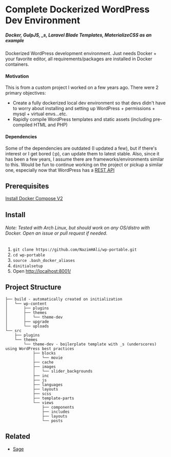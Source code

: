 # Complete Dockerized WordPress Dev Environment
##### Docker, GulpJS, \_s, Laravel Blade Templates, MaterializeCSS as an example

Dockerized WordPress development environment. Just needs Docker + your favorite editor, all requirements/packages are installed in Docker containers.

#### Motivation
This is from a custom project I worked on a few years ago. There were 2 primary objectives:
 - Create a fully dockerized local dev environment so that devs didn't have to worry about installing and setting up WordPress + permissions + mysql + virtual envs...etc.
 - Rapidly compile WordPress templates and static assets (including pre-compiled HTML and PHP)

#### Dependencies
Some of the dependencies are outdated (I updated a few), but if there's interest or I get bored (:p), can update them to latest stable. Also, since it has been a few years, I assume there are frameworks/environments similar to this. Would be fun to continue working on the project or pickup a similar one, especially now that WordPress has a [REST API](https://developer.wordpress.org/rest-api/)

## Prerequisites
[Install Docker Compose V2](https://docs.docker.com/compose/cli-command/)

## Install
###### Note: Tested with Arch Linux, but should work on any OS/distro with Docker. Open an issue or pull request if needed.

1. ```git clone https://github.com/NazimHAli/wp-portable.git```
2. ```cd wp-portable```
3. ```source .bash_docker_aliases```
4. ```dinitialsetup```
5. Open <a href="http://localhost:8001/" target="_blank">http://localhost:8001/</a>

## Project Structure

```
├── build - automatically created on initialization
│   └── wp-content
│       ├── plugins
│       ├── themes
│       │   └── theme-dev
│       ├── upgrade
│       └── uploads
└── src
    ├── plugins
    └── themes
        └── theme-dev - boilerplate template with _s (underscores) using WordPress best practices
            ├── blocks
            │   └── movie
            ├── cache
            ├── images
            │   └── slider_backgrounds
            ├── inc
            ├── js
            ├── languages
            ├── layouts
            ├── scss
            ├── template-parts
            └── views
                ├── components
                ├── includes
                ├── layouts
                └── posts
```

## Related
- [Sage](https://github.com/roots/sage)
